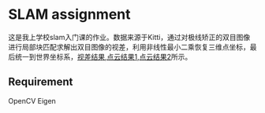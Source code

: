 # SLAM assignment

这是我上学校slam入门课的作业。数据来源于Kitti，通过对极线矫正的双目图像进行局部块匹配求解出双目图像的视差，利用非线性最小二乘恢复三维点坐标，最后统一到世界坐标系，[视差结果](result/disparity.bmp),[点云结果1](result/rst02.png),[点云结果2](result/rst03.png)所示。

## Requirement

OpenCV
Eigen

